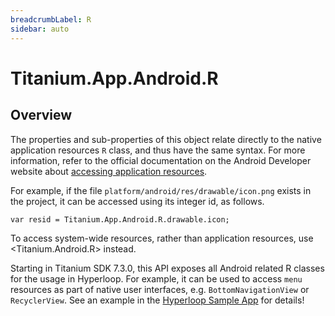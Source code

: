 ```yaml
---
breadcrumbLabel: R
sidebar: auto
---
```


# Titanium.App.Android.R

<ProxySummary/>

## Overview

The properties and sub-properties of this object relate directly to the native application 
resources `R` class, and thus have the same syntax. For more information, refer to the 
official documentation on the Android Developer website about 
[accessing application resources](https://developer.android.com/guide/topics/resources/accessing-resources.html).  

For example, if the file 
`platform/android/res/drawable/icon.png` exists in the project, it can be accessed using its 
integer id, as follows.

    var resid = Titanium.App.Android.R.drawable.icon;

To access system-wide resources, rather than application resources, use <Titanium.Android.R> 
instead.

Starting in Titanium SDK 7.3.0, this API exposes all Android related R classes
for the usage in Hyperloop. For example, it can be used to access `menu` resources
as part of native user interfaces, e.g. `BottomNavigationView` or `RecyclerView`.
See an example in the [Hyperloop Sample App](https://github.com/appcelerator/hyperloop-examples) for details!

<ApiDocs/>
